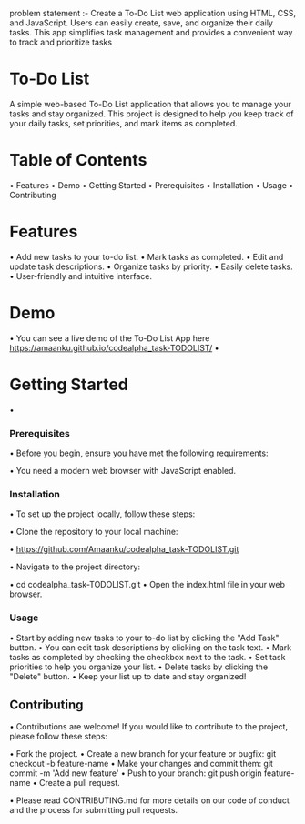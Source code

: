 problem statement :- Create a To-Do List web application using HTML, CSS, and JavaScript. Users can easily create, save, and organize their daily tasks. This app simplifies task management and provides a convenient way to track and prioritize tasks

<h1>To-Do List</h1> 

A simple web-based To-Do List application that allows you to manage your tasks and stay organized. This project is designed to help you keep track of your daily tasks, set priorities, and mark items as completed.
<h1>Table of Contents</h1>

•	Features
•	Demo
•	Getting Started
•	Prerequisites
•	Installation
•	Usage
•	Contributing


<h1>Features</h1>

•	Add new tasks to your to-do list.
•	Mark tasks as completed.
•	Edit and update task descriptions.
•	Organize tasks by priority.
•	Easily delete tasks.
•	User-friendly and intuitive interface.

<h1>Demo</h1>

•	You can see a live demo of the To-Do List App here https://amaanku.github.io/codealpha_task-TODOLIST/
•	<h1>Getting Started</h1>
•	<h3>Prerequisites</h3>

•	Before you begin, ensure you have met the following requirements:

•	You need a modern web browser with JavaScript enabled.

<h3>Installation</h3>

•	To set up the project locally, follow these steps:

•	Clone the repository to your local machine:



•	https://github.com/Amaanku/codealpha_task-TODOLIST.git  

•	Navigate to the project directory:



•	cd codealpha_task-TODOLIST.git
•	Open the index.html file in your web browser.

<h3>Usage</h3>

•	Start by adding new tasks to your to-do list by clicking the "Add Task" button.
•	You can edit task descriptions by clicking on the task text.
•	Mark tasks as completed by checking the checkbox next to the task.
•	Set task priorities to help you organize your list.
•	Delete tasks by clicking the "Delete" button.
•	Keep your list up to date and stay organized!

<h2>Contributing</h2>

•	Contributions are welcome! If you would like to contribute to the project, please follow these steps:

•	Fork the project.
•	Create a new branch for your feature or bugfix: git checkout -b feature-name
•	Make your changes and commit them: git commit -m 'Add new feature'
•	Push to your branch: git push origin feature-name
•	Create a pull request.

•	Please read CONTRIBUTING.md for more details on our code of conduct and the process for submitting pull requests.

